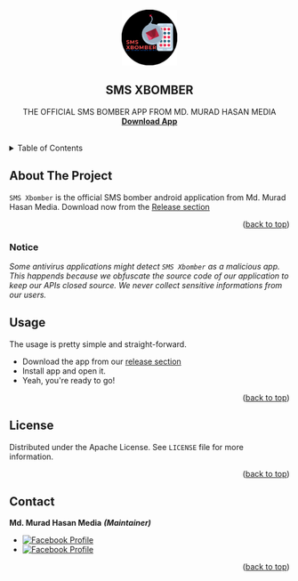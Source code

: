 <div id="top"></div>


<!-- PROJECT LOGO -->
<br />
<div align="center">
  <a href="https://github.com/mdmuradhasanmedia/SMS-XBOMBER">
    <img src="https://raw.githubusercontent.com/mdmuradhasanmedia/SMS-XBOMBER/main/SMS-XBOMBER-LOGO-ROUND.png" alt="Logo" width="100" height="100">
  </a>

<h2 align="center">SMS XBOMBER</h2>

  <p align="center">
    THE OFFICIAL SMS BOMBER APP FROM MD. MURAD HASAN MEDIA
    <br />
    <a href="https://github.com/mdmuradhasanmedia/SMS-XBOMBER/tags"><strong>Download App</strong></a>
    <br />
    <br />
  </p>
</div>



<!-- TABLE OF CONTENTS -->
<details>
  <summary>Table of Contents</summary>
  <ol>
    <li>
      <a href="#about-the-project">About The Project</a>
    </li>
    <li><a href="#usage">Usage</a></li>
    <li><a href="#license">License</a></li>
    <li><a href="#contact">Contact</a></li>
  </ol>
</details>



<!-- ABOUT THE PROJECT -->
## About The Project

`SMS Xbomber` is the official SMS bomber android application from Md. Murad Hasan Media. Download now from the [Release section](https://github.com/mdmuradhasanmedia/sms-xbomber/releases) 

<p align="right">(<a href="#top">back to top</a>)</p>


### Notice

_Some antivirus applications might detect `SMS Xbomber` as a malicious app. This happends because we obfuscate the source code of our application to keep our APIs closed source. We never collect sensitive informations from our users._

<!-- USAGE EXAMPLES -->
## Usage

The usage is pretty simple and straight-forward.
 - Download the app from our [release section](https://github.com/mdmuradhasanmedia/sms-xbomber/releases)
 - Install app and open it.
 - Yeah, you're ready to go!


<p align="right">(<a href="#top">back to top</a>)</p>



<!-- LICENSE -->
## License

Distributed under the Apache License. See `LICENSE` file for more information.

<p align="right">(<a href="#top">back to top</a>)</p>


<!-- CONTACT -->
## Contact

**Md. Murad Hasan Media** ***(Maintainer)***
- [![Facebook Profile](https://img.shields.io/badge/Facebook-Profile-1877F2?style=for-the-badge&logo=facebook&logoColor=white)](https://www.facebook.com/mdmuradhasanmedia)&nbsp;
- [![Facebook Profile](https://img.shields.io/badge/Facebook-Profile-1877F2?style=for-the-badge&logo=facebook&logoColor=white)](https://www.facebook.com/profile.php?id=100093534949045)&nbsp;



<p align="right">(<a href="#top">back to top</a>)</p>


